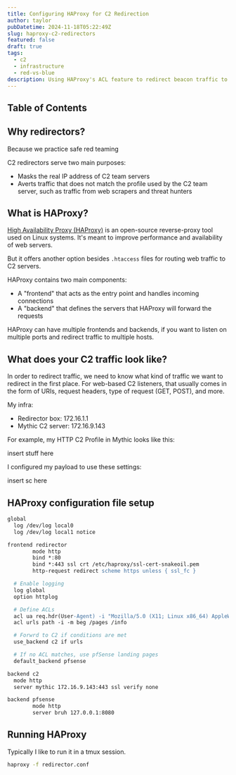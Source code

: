 ```yaml
---
title: Configuring HAProxy for C2 Redirection
author: taylor
pubDatetime: 2024-11-18T05:22:49Z
slug: haproxy-c2-redirectors
featured: false
draft: true
tags:
  - c2
  - infrastructure
  - red-vs-blue
description: Using HAProxy's ACL feature to redirect beacon traffic to C2 servers.
---
```


## Table of Contents

## Why redirectors?

Because we practice safe red teaming

C2 redirectors serve two main purposes:

- Masks the real IP address of C2 team servers
- Averts traffic that does not match the profile used by the C2 team server, such as traffic from web scrapers and threat hunters

## What is HAProxy?

[High Availability Proxy (HAProxy)](https://www.haproxy.org/) is an open-source reverse-proxy tool used on Linux systems. It's meant to improve performance and availability of web servers.

But it offers another option besides `.htaccess` files for routing web traffic to C2 servers.

HAProxy contains two main components:

- A "frontend" that acts as the entry point and handles incoming connections
- A "backend" that defines the servers that HAProxy will forward the requests

HAProxy can have multiple frontends and backends, if you want to listen on multiple ports and redirect traffic to multiple hosts.

## What does your C2 traffic look like?

In order to redirect traffic, we need to know what kind of traffic we want to redirect in the first place. For web-based C2 listeners, that usually comes in the form of URIs, request headers, type of request (GET, POST), and more.

My infra:

- Redirector box: 172.16.1.1
- Mythic C2 server: 172.16.9.143

For example, my HTTP C2 Profile in Mythic looks like this:

insert stuff here

I configured my payload to use these settings:

insert sc here

## HAProxy configuration file setup

```apache
global
  log /dev/log local0
  log /dev/log local1 notice

frontend redirector
        mode http
        bind *:80
        bind *:443 ssl crt /etc/haproxy/ssl-cert-snakeoil.pem
        http-request redirect scheme https unless { ssl_fc }

  # Enable logging
  log global
  option httplog

  # Define ACLs
  acl ua req.hdr(User-Agent) -i "Mozilla/5.0 (X11; Linux x86_64) AppleWebKit/537.36 (KHTML, like Gecko) Chrome/110.0.5481.100 Safari/537.36"
  acl urls path -i -m beg /pages /info

  # Forwrd to C2 if conditions are met
  use_backend c2 if urls

  # If no ACL matches, use pfSense landing pages
  default_backend pfsense

backend c2
  mode http
  server mythic 172.16.9.143:443 ssl verify none

backend pfsense
        mode http
        server bruh 127.0.0.1:8080

```

## Running HAProxy

Typically I like to run it in a tmux session.

```bash
haproxy -f redirector.conf
```
